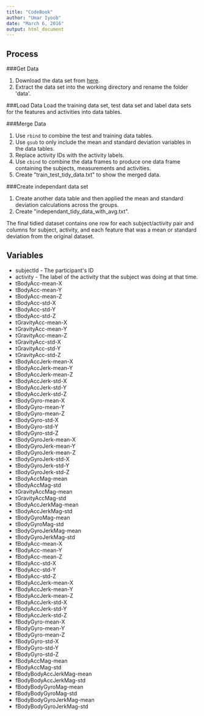 ```yaml
---
title: "CodeBook"
author: "Umar Iyoob"
date: "March 6, 2016"
output: html_document
---
```


## Process


###Get Data
1. Download the data set from [here](http://archive.ics.uci.edu/ml/datasets/Human+Activity+Recognition+Using+Smartphones).
2. Extract the data set into the working directory and rename the folder 'data'.

###Load Data
Load the training data set, test data set and label data sets for the features and activities into data tables.


###Merge Data
1. Use `rbind` to combine the test and training data tables.
2. Use `gsub` to only include the mean and standard deviation variables in the data tables.
3. Replace activity IDs with the activity labels.
4. Use `cbind` to combine the data frames to produce one data frame containing the subjects, measurements and activities.
5. Create "train_test_tidy_data.txt" to show the merged data.

###Create independant data set
1. Create another data table and then applied the mean and standard deviation calculations across the groups.
2. Create "independant_tidy_data_with_avg.txt".


The final tidied dataset contains one row for each subject/activity pair and columns for subject, activity, and each feature that was a mean or standard deviation from the original dataset.


## Variables

- subjectId - The participant's ID
- activity - The label of the activity that the subject was doing at that time.
- tBodyAcc-mean-X        
- tBodyAcc-mean-Y
- tBodyAcc-mean-Z
- tBodyAcc-std-X
- tBodyAcc-std-Y
- tBodyAcc-std-Z
- tGravityAcc-mean-X
- tGravityAcc-mean-Y
- tGravityAcc-mean-Z
- tGravityAcc-std-X
- tGravityAcc-std-Y
- tGravityAcc-std-Z
- tBodyAccJerk-mean-X
- tBodyAccJerk-mean-Y
- tBodyAccJerk-mean-Z
- tBodyAccJerk-std-X
- tBodyAccJerk-std-Y
- tBodyAccJerk-std-Z
- tBodyGyro-mean-X
- tBodyGyro-mean-Y
- tBodyGyro-mean-Z
- tBodyGyro-std-X
- tBodyGyro-std-Y
- tBodyGyro-std-Z
- tBodyGyroJerk-mean-X
- tBodyGyroJerk-mean-Y
- tBodyGyroJerk-mean-Z
- tBodyGyroJerk-std-X
- tBodyGyroJerk-std-Y
- tBodyGyroJerk-std-Z
- tBodyAccMag-mean
- tBodyAccMag-std
- tGravityAccMag-mean
- tGravityAccMag-std
- tBodyAccJerkMag-mean
- tBodyAccJerkMag-std
- tBodyGyroMag-mean
- tBodyGyroMag-std
- tBodyGyroJerkMag-mean
- tBodyGyroJerkMag-std
- fBodyAcc-mean-X
- fBodyAcc-mean-Y
- fBodyAcc-mean-Z
- fBodyAcc-std-X
- fBodyAcc-std-Y
- fBodyAcc-std-Z
- fBodyAccJerk-mean-X
- fBodyAccJerk-mean-Y
- fBodyAccJerk-mean-Z
- fBodyAccJerk-std-X
- fBodyAccJerk-std-Y
- fBodyAccJerk-std-Z
- fBodyGyro-mean-X
- fBodyGyro-mean-Y
- fBodyGyro-mean-Z
- fBodyGyro-std-X
- fBodyGyro-std-Y
- fBodyGyro-std-Z
- fBodyAccMag-mean
- fBodyAccMag-std
- fBodyBodyAccJerkMag-mean
- fBodyBodyAccJerkMag-std
- fBodyBodyGyroMag-mean
- fBodyBodyGyroMag-std
- fBodyBodyGyroJerkMag-mean
- fBodyBodyGyroJerkMag-std